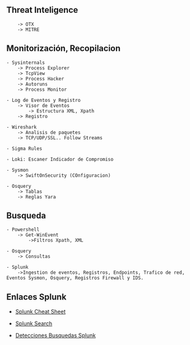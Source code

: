 ## Threat Inteligence

		-> OTX
		-> MITRE

## Monitorización, Recopilacion

	- Sysinternals
		-> Process Explorer
		-> TcpView
		-> Process Hacker
		-> Autoruns
		-> Process Monitor

	- Log de Eventos y Registro
		-> Visor de Eventos
			-> Estructura XML, Xpath
		-> Registro

	- Wireshark
		-> Analisis de paquetes
		-> TCP/UDP/SSL.. Follow Streams

	- Sigma	Rules

	- Loki: Escaner Indicador de Compromiso

	- Sysmon
		-> SwiftOnSecurity (COnfiguracion)
	
	- Osquery
		-> Tablas
		-> Reglas Yara

## Busqueda

	- Powershell
		-> Get-WinEvent
			->Filtros Xpath, XML

	- Osquery
		-> Consultas

	- Splunk
		->Ingestion de eventos, Registros, Endpoints, Trafico de red, Eventos Sysmon, Osquery, Registros Firewall y IDS.

## Enlaces Splunk

* [Splunk Cheat Sheet](https://www.splunk.com/pdfs/solution-guides/splunk-quick-reference-guide.pdf)

* [Splunk Search](https://wiki.splunk.com/images/a/a3/Splunk_4.x_cheatsheet.pdf)

* [Detecciones Busquedas Splunk](https://research.splunk.com/detections/)
